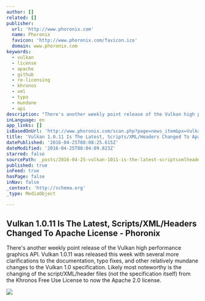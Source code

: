 ```yaml
---
author: []
related: []
publisher:
  url: 'http://www.phoronix.com'
  name: Phoronix
  favicon: 'http://www.phoronix.com/favicon.ico'
  domain: www.phoronix.com
keywords:
  - vulkan
  - license
  - apache
  - github
  - re-licensing
  - khronos
  - xml
  - typo
  - mundane
  - api
description: "There's another weekly point release of the Vulkan high performance graphics API. Vulkan 1.0.11 was released this week with several more clarifications to the documentation, typo fixes, and other relatively mundane changes to the Vulkan 1.0 specification. Likely most noteworthy is the changing of the script/XML/header files (not the specification itself) from the Khronos Free Use License to now the Apache 2.0 license."
inLanguage: en
app_links: []
isBasedOnUrl: 'http://www.phoronix.com/scan.php?page=news_item&px=Vulkan-1.0.11-Released'
title: 'Vulkan 1.0.11 Is The Latest, Scripts/XML/Headers Changed To Apache License - Phoronix'
datePublished: '2016-04-25T08:08:25.615Z'
dateModified: '2016-04-25T08:04:09.823Z'
starred: false
sourcePath: _posts/2016-04-25-vulkan-1011-is-the-latest-scriptsxmlheaders-changed-to.md
published: true
inFeed: true
hasPage: false
inNav: false
_context: 'http://schema.org'
_type: MediaObject

---
```

<article style=""><h1>Vulkan 1.0.11 Is The Latest, Scripts/XML/Headers Changed To Apache License - Phoronix</h1><p>There's another weekly point release of the Vulkan high performance graphics API. Vulkan 1.0.11 was released this week with several more clarifications to the documentation, typo fixes, and other relatively mundane changes to the Vulkan 1.0 specification. Likely most noteworthy is the changing of the script/XML/header files (not the specification itself) from the Khronos Free Use License to now the Apache 2.0 license.</p><img src="http://www.phoronix.com/assets/categories/vulkan.jpg" /></article>